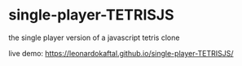 # single-player-TETRISJS
the single player version of a javascript tetris clone

live demo: https://leonardokaftal.github.io/single-player-TETRISJS/
